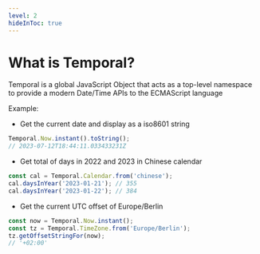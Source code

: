 ```yaml
---
level: 2
hideInToc: true
---
```

# What is Temporal?

Temporal is a global JavaScript Object that acts as a top-level namespace to provide a modern Date/Time APIs to the ECMAScript language

<v-click>

Example:
- Get the current date and display as a iso8601 string
```js
Temporal.Now.instant().toString();
// 2023-07-12T18:44:11.033433231Z
```
</v-click>

<v-click>

- Get total of days in 2022 and 2023 in Chinese calendar
```js
const cal = Temporal.Calendar.from('chinese');
cal.daysInYear('2023-01-21'); // 355
cal.daysInYear('2023-01-22'); // 384
```
</v-click>

<v-click>

- Get the current UTC offset of Europe/Berlin
```js
const now = Temporal.Now.instant();
const tz = Temporal.TimeZone.from('Europe/Berlin');
tz.getOffsetStringFor(now);
// '+02:00'
```
</v-click>
